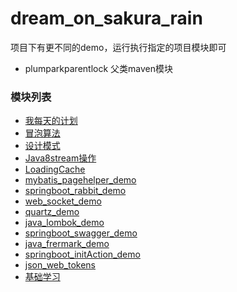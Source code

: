 # dream_on_sakura_rain
项目下有更不同的demo，运行执行指定的项目模块即可
- plumparkparentlock 父类maven模块

### 模块列表
- [我每天的计划](./000_每天任务信息)
- [冒泡算法](./bubble_sorting_demo)
- [设计模式](./java_design_model_demo)
- [Java8stream操作](./java_stream_demo)
- [LoadingCache](./loadingcache_demo)
- [mybatis_pagehelper_demo](./mybatis_pagehelper_demo)
- [springboot_rabbit_demo](./springboot_rabbit_demo)
- [web_socket_demo](./web_socket_demo)
- [quartz_demo](./quartz_demo)
- [java_lombok_demo](./java_lombok_demo)
- [springboot_swagger_demo](./springboot_swagger_demo)
- [java_frermark_demo](./java_frermark_demo)
- [springboot_initAction_demo](./springboot_initAction_demo)
- [json_web_tokens](./json_web_tokens)
- [基础学习](./基础学习)
